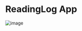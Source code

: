 # ReadingLog App

![image](https://user-images.githubusercontent.com/45444757/169995770-c3849efd-16af-4e09-b216-e524d3d0c760.png)

